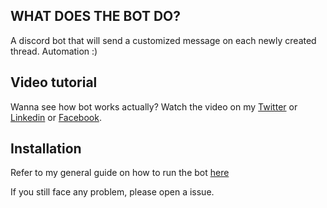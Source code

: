 
## WHAT DOES THE BOT DO?

A discord bot that will send a customized message on each newly created thread. Automation :)


## Video tutorial

Wanna see how bot works actually? Watch the video on my [Twitter](https://twitter.com/bilal_the_dev/status/1768144244168904789) or [Linkedin](https://www.linkedin.com/feed/update/urn:li:share:7173909673710903296/) or [Facebook](https://www.facebook.com/permalink.php?story_fbid=pfbid057jArLz6EkNXubyekuHaESvcbNdcBpVgLRryLBAQZvSdU2sx3iNLkGnVBsEWPE5cl&id=61556182875591&__cft__[0]=AZUO0JMTvaHh__GPqgEUMPSkL-zpwNi-JwQBLqxw5tGAWRBc_8CBH89hIwLQtKHqd7RpVaD6aeCegId5lHR5zalQNi3UYKjgi2JnY1NkHRfAqQ&__tn__=%2CO%2CP-R).

## Installation

Refer to my general guide on how to run the bot [here](https://github.com/bilal-the-dev/How-to-run-my-discord-bots)

If you still face any problem, please open a issue.

